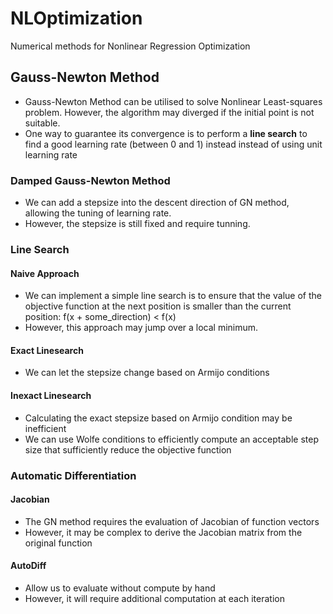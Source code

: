 # NLOptimization

Numerical methods for Nonlinear Regression Optimization

## Gauss-Newton Method

- Gauss-Newton Method can be utilised to solve Nonlinear Least-squares problem. However, the algorithm may diverged if the initial point is not suitable.
- One way to guarantee its convergence is to perform a **line search** to find a good learning rate (between 0 and 1) instead instead of using unit learning rate

### Damped Gauss-Newton Method

- We can add a stepsize into the descent direction of GN method, allowing the tuning of learning rate.
- However, the stepsize is still fixed and require tunning.

### Line Search

#### Naive Approach

- We can implement a simple line search is to ensure that the value of the objective function at the next position is smaller than the current position: f(x + some_direction) < f(x)
- However, this approach may jump over a local minimum.

#### Exact Linesearch

- We can let the stepsize change based on Armijo conditions

#### Inexact Linesearch

- Calculating the exact stepsize based on Armijo condition may be inefficient
- We can use Wolfe conditions to efficiently compute an acceptable step size that sufficiently reduce the objective function

### Automatic Differentiation

#### Jacobian

- The GN method requires the evaluation of Jacobian of function vectors
- However, it may be complex to derive the Jacobian matrix from the original function

#### AutoDiff

- Allow us to evaluate without compute by hand
- However, it will require additional computation at each iteration
